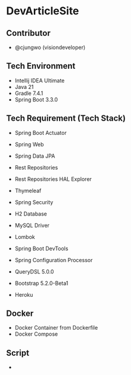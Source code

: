 # DevArticleSite

## Contributor
- @cjungwo (visiondeveloper)

## Tech Environment
- Intellij IDEA Ultimate 
- Java 21
- Gradle 7.4.1 
- Spring Boot 3.3.0

## Tech Requirement (Tech Stack)
- Spring Boot Actuator 
- Spring Web 
- Spring Data JPA 
- Rest Repositories 
- Rest Repositories HAL Explorer 
- Thymeleaf 
- Spring Security 
- H2 Database 
- MySQL Driver 
- Lombok 
- Spring Boot DevTools 
- Spring Configuration Processor 

- QueryDSL 5.0.0 
- Bootstrap 5.2.0-Beta1 
- Heroku

## Docker
- Docker Container from Dockerfile
- Docker Compose

## Script
- 